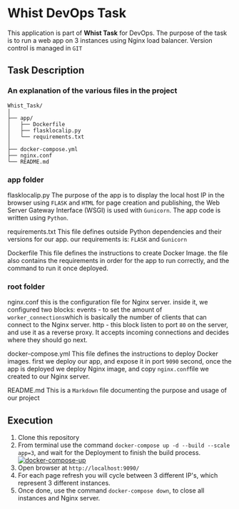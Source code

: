 # Whist DevOps Task

This application is part of **Whist Task** for DevOps.
The purpose of the task is to run a web app on 3 instances using Nginx load balancer.
Version control is managed in `GIT`

## Task Description
### An explanation of the various files in the project

```
Whist_Task/
│
├── app/
│   ├── Dockerfile
│   ├── flasklocalip.py
│   └── requirements.txt
│
├── docker-compose.yml
├── nginx.conf
└── README.md
```
### app folder
flasklocalip.py
The purpose of the app is to display the local host IP in the browser using `FLASK` and `HTML` for page creation and publishing, the Web Server Gateway Interface (WSGI) is used with `Gunicorn`. 
The app code is written using `Python`.

requirements.txt
This file defines outside Python dependencies and their versions for our app.
our requirements is: `FLASK` and `Gunicorn`

Dockerfile
This file defines the instructions to create Docker Image.
the file also contains the requirements in order for the app to run correctly, and the command to run it once deployed.

### root folder
nginx.conf
this is the configuration file for Nginx server.
inside it, we configured two blocks:
events - to set the amount of `worker_connections`which is basically the number of clients that can connect to the Nginx server.
http - this block listen to port `80` on the server, and use it as a reverse proxy. It accepts incoming connections and decides where they should go next.

docker-compose.yml
This file defines the instructions to deploy Docker images.
first we deploy our app, and expose it in port `9090`
second, once the app is deployed we deploy Nginx image, and copy `nginx.conf`file we created to our Nginx server.

README.md
This is a `Markdown` file documenting the purpose and usage of our project

## Execution

 1. Clone this repository
 2. From terminal use the command `docker-compose up -d --build --scale app=3`, and wait for the Deployment to finish the build process.
 <a href="https://ibb.co/bmPjTrp"><img src="https://i.ibb.co/mTGrkHQ/docker-compose-up.jpg" alt="docker-compose-up" border="0" /></a>
 3. Open browser at `http://localhost:9090/`
 4. For each page refresh you will cycle between 3 different IP's, which represent 3 different instances.
 5. Once done, use the command `docker-compose down`, to close all instances and Nginx server.